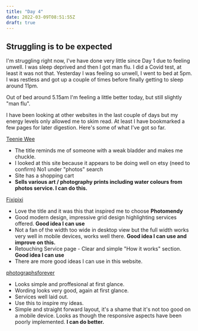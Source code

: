 ```yaml
---
title: "Day 4"
date: 2022-03-09T08:51:55Z
draft: true
---
```

## Struggling is to be expected

I'm struggling right now, I've have done very little since Day 1 due to feeling unwell. I was sleep deprived and then I got man flu. I did a Covid test, at least it was not that.  Yesterday I was feeling so unwell, I went to bed at 5pm. I was restless and got up a couple of times before finally getting to sleep around 11pm.  

Out of bed around 5.15am  I'm feeling a little better today, but still slightly "man flu".

I have been looking at other websites in the last couple of days but my energy levels only allowed me to skim read. At least I have bookmarked a few pages for later digestion. Here's some of what I've got so far.

[Teenie Wee](https://teeniewee.com/)

* The title reminds me of someone with a weak bladder and makes me chuckle.
* I looked at this site because it appears to be doing well on etsy (need to confirm) No1 under "photos" search
* Site has a shopping cart
* **Sells various art / photography prints including water colours from photos service. I can do this.**

[Fixipixi](https://fixipixi.com/)

* Love the title and it was this that inspired me to choose **Photomendy**
* Good modern design, impressive grid design highlighting services offered. **Good idea I can use**
* Not a fan of the width too wide in desktop view but the full width works very well in mobile devices, works well there. **Good idea I can use and improve on this.**
* Retouching Service page - Clear and simple "How it works" section. **Good idea I can use**
* There are more good ideas I can use in this website.  

[photographsforever](https://www.photographsforever.co.uk/photo-restoration-services/)
* Looks simple and proffesional at first glance.
* Wording looks very good, again at first glance. 
* Services well laid out.
* Use this to inspire my ideas. 
* Simple and straight forward layout, it's a shame that it's not too good on a mobile device. Looks as though the responsive aspects have been poorly implemented.  **I can do better.**
